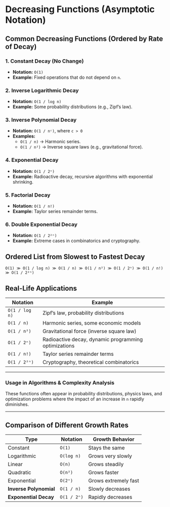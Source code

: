 # Decreasing Functions (Asymptotic Notation)

## **Common Decreasing Functions (Ordered by Rate of Decay)**

### **1. Constant Decay (No Change)**
- **Notation:** `O(1)`
- **Example:** Fixed operations that do not depend on `n`.

### **2. Inverse Logarithmic Decay**
- **Notation:** `O(1 / log n)`
- **Example:** Some probability distributions (e.g., Zipf’s law).

### **3. Inverse Polynomial Decay**
- **Notation:** `O(1 / nᶜ)`, where `c > 0`
- **Examples:**
  - `O(1 / n)` → Harmonic series.
  - `O(1 / n²)` → Inverse square laws (e.g., gravitational force).

### **4. Exponential Decay**
- **Notation:** `O(1 / 2ⁿ)`
- **Example:** Radioactive decay, recursive algorithms with exponential shrinking.

### **5. Factorial Decay**
- **Notation:** `O(1 / n!)`
- **Example:** Taylor series remainder terms.

### **6. Double Exponential Decay**
- **Notation:** `O(1 / 2²ⁿ)`
- **Example:** Extreme cases in combinatorics and cryptography.

## **Ordered List from Slowest to Fastest Decay**
```plaintext
O(1) ≫ O(1 / log n) ≫ O(1 / n) ≫ O(1 / n²) ≫ O(1 / 2ⁿ) ≫ O(1 / n!) ≫ O(1 / 2²ⁿ)
```

## **Real-Life Applications**
| Notation | Example |
|----------|---------|
| `O(1 / log n)` | Zipf’s law, probability distributions |
| `O(1 / n)` | Harmonic series, some economic models |
| `O(1 / n²)` | Gravitational force (inverse square law) |
| `O(1 / 2ⁿ)` | Radioactive decay, dynamic programming optimizations |
| `O(1 / n!)` | Taylor series remainder terms |
| `O(1 / 2²ⁿ)` | Cryptography, theoretical combinatorics |

---
### **Usage in Algorithms & Complexity Analysis**
These functions often appear in probability distributions, physics laws, and optimization problems where the impact of an increase in `n` rapidly diminishes.

---

## **Comparison of Different Growth Rates**
| Type        | Notation | Growth Behavior |
|------------|---------|----------------|
| Constant   | `O(1)` | Stays the same |
| Logarithmic | `O(log n)` | Grows very slowly |
| Linear     | `O(n)` | Grows steadily |
| Quadratic  | `O(n²)` | Grows faster |
| Exponential | `O(2ⁿ)` | Grows extremely fast |
| **Inverse Polynomial** | `O(1 / n)` | Slowly decreases |
| **Exponential Decay** | `O(1 / 2ⁿ)` | Rapidly decreases |
